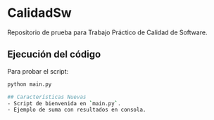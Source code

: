 # CalidadSw
Repositorio de prueba para Trabajo Práctico de Calidad de Software. 

## Ejecución del código

Para probar el script:

```bash
python main.py

## Características Nuevas
- Script de bienvenida en `main.py`.
- Ejemplo de suma con resultados en consola.

